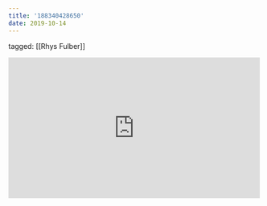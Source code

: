 ```yaml
---
title: '188340428650'
date: 2019-10-14
---
```

tagged: [[Rhys Fulber]]
<iframe allow="accelerometer; autoplay; clipboard-write; encrypted-media; gyroscope; picture-in-picture" allowfullscreen="" frameborder="0" height="281" id="youtube_iframe" src="https://www.youtube.com/embed/pQ6h2YHolUM?feature=oembed&amp;enablejsapi=1&amp;origin=https://safe.txmblr.com&amp;wmode=opaque" width="500"></iframe>